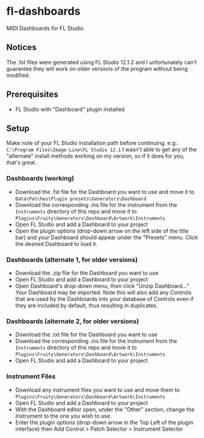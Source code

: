 # fl-dashboards
MIDI Dashboards for FL Studio

## Notices
The .fst files were generated using FL Studio 12.1.2 and I unfortunately can't guarantee they will work on older versions of the program without being modified.

## Prerequisites
- FL Studio with "Dashboard" plugin installed

## Setup
Make note of your FL Studio installation path before continuing. e.g.: `C:\Program Files\Image-Line\FL Studio 12.1`
I wasn't able to get any of the "alternate" install methods working on my version, so if it does for you, that's great.
### Dashboards (working)
- Download the .fst file for the Dashboard you want to use and move it to `Data\Patches\Plugin presets\Generators\Dashboard`
- Download the corresponding .ins file for the instrument from the `Instruments` directory of this repo and move it to `Plugins\Fruity\Generators\Dashboard\Artwork\Instruments`
- Open FL Studio and add a Dashboard to your project
- Open the plugin options (drop-down arrow on the left side of the title bar) and your Dashboard should appear under the "Presets" menu. Click the desired Dashboard to load it.
### Dashboards (alternate 1, for older versions)
- Download the .zip file for the Dashboard you want to use
- Open FL Studio and add a Dashboard to your project
- Open Dashboard's drop-down menu, then click "Unzip Dashboard..." Your Dashboard may be imported. Note this will also add any Controls that are used by the Dashboards into your database of Controls even if they are included by default, thus resulting in duplicates.
### Dashboards (alternate 2, for older versions)
- Download the .txt file for the Dashboard you want to use
- Download the corresponding .ins file for the instrument from the `Instruments` directory of this repo and move it to `Plugins\Fruity\Generators\Dashboard\Artwork\Instruments`
- Open FL Studio and add a Dashboard to your project
### Instrument Files
- Download any instrument files you want to use and move them to `Plugins\Fruity\Generators\Dashboard\Artwork\Instruments`
- Open FL Studio and add a Dashboard to your project
- With the Dashboard editor open, under the "Other" section, change the Instrument to the one you wish to use.
- Enter the plugin options (drop-down arrow in the Top Left of the plugin interface) then Add Control > Patch Selector > Instrument Selector 
